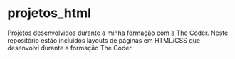 # projetos_html
Projetos desenvolvidos durante a minha formação com a The Coder. 
Neste repositório estão incluídos layouts de páginas em HTML/CSS que desenvolvi durante a formação The Coder.  

